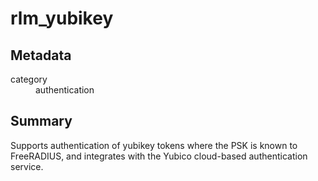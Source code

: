 # rlm_yubikey
## Metadata
<dl>
  <dt>category</dt><dd>authentication</dd>
</dl>

## Summary
Supports authentication of yubikey tokens where the PSK is known to FreeRADIUS, and integrates with the Yubico
cloud-based authentication service.
